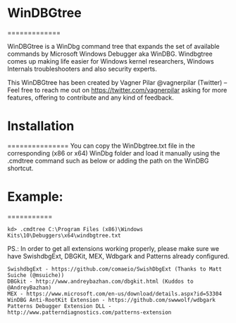 # WinDBGtree
=============

WinDBGtree is a WinDbg command tree that expands the set of available commands by Microsoft Windows Debugger aka WinDBG.
Windbgtree comes up making life easier for Windows kernel researchers, Windows Internals troubleshooters and also security experts.

This WinDBGtree has been created by Vagner Pilar @vagnerpilar (Twitter) – Feel free to reach me out on https://twitter.com/vagnerpilar asking for more features, offering to contribute and any kind of feedback.

# Installation
===============
You can copy the WinDbgtree.txt file in the corresponding (x86 or x64) WinDbg folder and load it manually using the .cmdtree command such as below or adding the path on the WinDBG shortcut.

# Example:
===========

```
kd> .cmdtree C:\Program Files (x86)\Windows Kits\10\Debuggers\x64\windbgtree.txt
```

PS.: In order to get all extensions working properly, please make sure we have SwishdbgExt, DBGKit, MEX, Wdbgark and Patterns already configured.

```
SwishdbgExt - https://github.com/comaeio/SwishDbgExt (Thanks to Matt Suiche (@msuiche))
DBGkit - http://www.andreybazhan.com/dbgkit.html (Kuddos to @AndreyBazhan)
MEX - https://www.microsoft.com/en-us/download/details.aspx?id=53304
WinDBG Anti-RootKit Extension - https://github.com/swwwolf/wdbgark
Patterns Debugger Extension DLL - http://www.patterndiagnostics.com/patterns-extension
```
